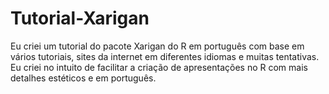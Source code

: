 # Tutorial-Xarigan
Eu criei um tutorial do pacote Xarigan do R em português com base em vários tutoriais, sites da internet em diferentes idiomas e muitas tentativas. Eu criei no intuito de facilitar a criação de apresentações no R com mais detalhes estéticos e em português.
